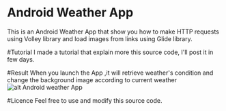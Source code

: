 # Android Weather App
This is an Android Weather App that show you how to make HTTP requests using Volley library and load images from links using Glide library.

#Tutorial
I made a tutorial that explain more this source code, I'll post it in few days.

#Result
When you launch the App ,it will retrieve weather's condition and change the background image according to current weather
![alt Android weather App](https://marwendoukh.files.wordpress.com/2017/01/android-weather-app.png?w=240&h=350)

#Licence
Feel free to use and modify this source code. 


